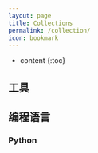 ```yaml
---
layout: page
title: Collections
permalink: /collection/
icon: bookmark
---
```


* content
{:toc}

## 工具


## 编程语言

### Python

